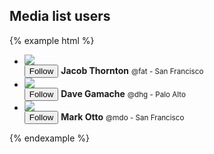 ## Media list users

{% example html %}
<ul class="media-list media-list-users list-group">
  <li class="list-group-item">
    <div class="media w-100">
      <img class="media-object rounded-circle mr-3" src="{{ relative }}assets/img/avatar-fat.jpg">
      <div class="media-body align-self-center">
        <button class="btn btn-outline-primary btn-sm float-right">
          <span class="icon icon-add-user"></span> Follow
        </button>
        <strong>Jacob Thornton</strong>
        <small>@fat - San Francisco</small>
      </div>
    </div>
  </li>
  <li class="list-group-item">
    <div class="media w-100">
      <img class="media-object rounded-circle mr-3" src="{{ relative }}assets/img/avatar-dhg.png">
      <div class="media-body align-self-center">
        <button class="btn btn-outline-primary btn-sm float-right">
          <span class="icon icon-add-user"></span> Follow
        </button>
        <strong>Dave Gamache</strong>
        <small>@dhg - Palo Alto</small>
      </div>
    </div>
  </li>
  <li class="list-group-item">
    <div class="media w-100">
      <img class="media-object rounded-circle mr-3" src="{{ relative }}assets/img/avatar-mdo.png">
      <div class="media-body align-self-center">
        <button class="btn btn-outline-primary btn-sm float-right">
          <span class="icon icon-add-user"></span> Follow
        </button>
        <strong>Mark Otto</strong>
        <small>@mdo - San Francisco</small>
      </div>
    </div>
  </li>
</ul>
{% endexample %}
